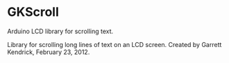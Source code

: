 # GKScroll
Arduino LCD library for scrolling text.


Library for scrolling long lines of text on an LCD screen.
Created by Garrett Kendrick, February 23, 2012.
